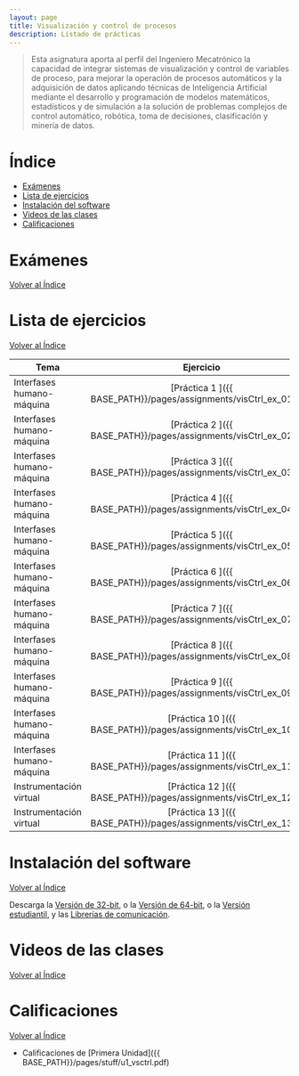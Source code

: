 ```yaml
---
layout: page
title: Visualización y control de procesos
description: Listado de prácticas
---
```

> Esta asignatura aporta al perfil del Ingeniero Mecatrónico la capacidad de integrar sistemas de visualización y control de variables de proceso, para mejorar la operación de procesos automáticos y la adquisición de datos aplicando técnicas de Inteligencia Artificial mediante el desarrollo y programación de modelos matemáticos, estadísticos y de simulación a la solución de problemas complejos de control automático, robótica, toma de decisiones, clasificación y minería de datos.

# Índice
- [Exámenes](#exámenes)
- [Lista de ejercicios](#lista-de-ejercicios)
- [Instalación del software](#instalación-del-software)
- [Videos de las clases](#videos-de-las-clases)
- [Calificaciones](#calificaciones)

# Exámenes
[Volver al Índice](#índice)


# Lista de ejercicios
[Volver al Índice](#índice)

|Tema                         |Ejercicio       |
|-----------------------------|:--------------:|
|Interfases humano-máquina    |[Práctica 1    ]({{ BASE_PATH}}/pages/assignments/visCtrl_ex_01.pdf)|
|Interfases humano-máquina    |[Práctica 2    ]({{ BASE_PATH}}/pages/assignments/visCtrl_ex_02.pdf)|
|Interfases humano-máquina    |[Práctica 3    ]({{ BASE_PATH}}/pages/assignments/visCtrl_ex_03.pdf)|
|Interfases humano-máquina    |[Práctica 4    ]({{ BASE_PATH}}/pages/assignments/visCtrl_ex_04.pdf)|
|Interfases humano-máquina    |[Práctica 5    ]({{ BASE_PATH}}/pages/assignments/visCtrl_ex_05.pdf)|
|Interfases humano-máquina    |[Práctica 6    ]({{ BASE_PATH}}/pages/assignments/visCtrl_ex_06.pdf)|
|Interfases humano-máquina    |[Práctica 7    ]({{ BASE_PATH}}/pages/assignments/visCtrl_ex_07.pdf)|
|Interfases humano-máquina    |[Práctica 8    ]({{ BASE_PATH}}/pages/assignments/visCtrl_ex_08.pdf)|
|Interfases humano-máquina    |[Práctica 9    ]({{ BASE_PATH}}/pages/assignments/visCtrl_ex_09.pdf)|
|Interfases humano-máquina    |[Práctica 10   ]({{ BASE_PATH}}/pages/assignments/visCtrl_ex_10.pdf)|
|Interfases humano-máquina    |[Práctica 11   ]({{ BASE_PATH}}/pages/assignments/visCtrl_ex_11.pdf)|
|Instrumentación virtual      |[Práctica 12   ]({{ BASE_PATH}}/pages/assignments/visCtrl_ex_12.pdf)|
|Instrumentación virtual      |[Práctica 13   ]({{ BASE_PATH}}/pages/assignments/visCtrl_ex_13.pdf)|



# Instalación del software
[Volver al Índice](#índice)

Descarga la [Versión de 32-bit](https://drive.google.com/file/d/1bqZlgeSik-SnEJ50PK6C9L490O9-MtYf/view?usp=sharing), o la [Versión de 64-bit](https://drive.google.com/file/d/1LYf8Fg_O3TuI5xQ3vn7igN9FRakN-dh2/view?usp=sharing), o la [Versión estudiantil](https://drive.google.com/file/d/1FrTv5Xs0NIQDwF0AvwNihOgQo_kQdend/view?usp=sharing), y las [Librerías de comunicación](https://drive.google.com/file/d/1414J41nIHIorSE4DrgywElB8cxLSk4L6/view?usp=sharing).

# Videos de las clases
[Volver al Índice](#índice)

# Calificaciones
[Volver al Índice](#índice)

- Calificaciones de [Primera Unidad]({{ BASE_PATH}}/pages/stuff/u1_vsctrl.pdf)


<!-- Note: this is how to write a comment in HTML. Everything in here won't show up on your webpage.-->

<!--
To increase the size of the title, use fewer # in front of the paper title.
To decrease the size of the title, use more #. 
To remove the italics, remove the * before and after the description
To remove the underline from the title, remove the <u> tags (<u> and </u>)
-->
